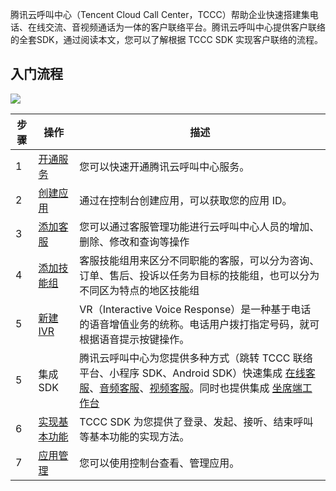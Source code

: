 腾讯云呼叫中心（Tencent Cloud Call Center，TCCC）帮助企业快速搭建集电话、在线交流、音视频通话为一体的客户联络平台。腾讯云呼叫中心提供客户联络的全套SDK，通过阅读本文，您可以了解根据 TCCC SDK 实现客户联络的流程。


## 入门流程
![](https://qcloudimg.tencent-cloud.cn/raw/804a10db9a8ded50eed80e9fea2bea90.png)


| 步骤   | 操作     | 描述                   |
| ----- | --------- | --------------------- |
| 1     | [开通服务](https://cloud.tencent.com/document/product/679/73494#.E5.89.8D.E6.8F.90.E6.9D.A1.E4.BB.B6)   | 您可以快速开通腾讯云呼叫中心服务。|
| 2     | [创建应用](https://cloud.tencent.com/document/product/679/73494#.E9.A6.96.E6.AC.A1.E5.BC.80.E9.80.9A.E5.BA.94.E7.94.A8)  | 通过在控制台创建应用，可以获取您的应用 ID。|
| 3     | [添加客服](https://cloud.tencent.com/document/product/679/48056#.E6.B7.BB.E5.8A.A0.E5.AE.A2.E6.9C.8D)      | 您可以通过客服管理功能进行云呼叫中心人员的增加、删除、修改和查询等操作  |
| 4     | [添加技能组](https://cloud.tencent.com/document/product/679/48060#.E6.96.B0.E5.BB.BA.E6.8A.80.E8.83.BD.E7.BB.84)     | 客服技能组用来区分不同职能的客服，可以分为咨询、订单、售后、投诉以任务为目标的技能组，也可以分为不同区为特点的地区技能组  |
| 5     | [新建 IVR](https://cloud.tencent.com/document/product/679/48061#.E6.96.B0.E5.BB.BA-ivr)       | VR（Interactive Voice Response）是一种基于电话的语音增值业务的统称。电话用户拨打指定号码，就可根据语音提示按键操作。  |
| 5     | 集成 SDK  | 腾讯云呼叫中心为您提供多种方式（跳转 TCCC 联络平台、小程序 SDK、Android SDK）快速集成 [在线客服](https://cloud.tencent.com/document/product/679/75488)、[音频客服](https://cloud.tencent.com/document/product/679/75487)、[视频客服](https://cloud.tencent.com/document/product/679/75483)。同时也提供集成 [坐席端工作台](https://cloud.tencent.com/document/product/679/72042)  |
| 6     | [实现基本功能](https://cloud.tencent.com/document/product/679/72051)   | TCCC SDK 为您提供了登录、发起、接听、结束呼叫等基本功能的实现方法。  |
| 7     | [应用管理](https://cloud.tencent.com/document/product/679/73494#.E6.96.B0.E5.A2.9E.E5.BA.94.E7.94.A8.EF.BC.88.E9.9D.9E.E9.A6.96.E6.AC.A1.E5.BC.80.E9.80.9A.EF.BC.89)   | 您可以使用控制台查看、管理应用。 |
